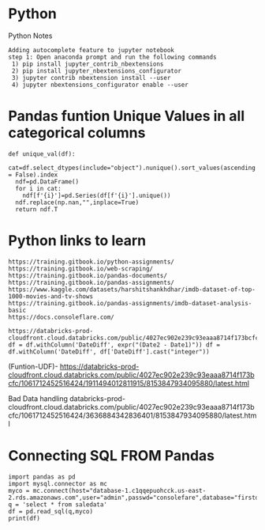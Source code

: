 # Python
 Python Notes

	Adding autocomplete feature to jupyter notebook
	step 1: Open anaconda prompt and run the following commands
	 1) pip install jupyter_contrib_nbextensions
	 2) pip install jupyter_nbextensions_configurator
	 3) jupyter contrib nbextension install --user 
	 4) jupyter nbextensions_configurator enable --user
	 
	 
# Pandas funtion Unique Values in all categorical columns 
	def unique_val(df):
	  cat=df.select_dtypes(include="object").nunique().sort_values(ascending = False).index
	  ndf=pd.DataFrame()
	  for i in cat:
	    ndf[f'{i}']=pd.Series(df[f'{i}'].unique())
	  ndf.replace(np.nan,"",inplace=True)
	  return ndf.T

 
# Python links to learn
 
	https://training.gitbook.io/python-assignments/
	https://training.gitbook.io/web-scraping/
	https://training.gitbook.io/pandas-documents/
	https://training.gitbook.io/pandas-assignments/
	https://www.kaggle.com/datasets/harshitshankhdhar/imdb-dataset-of-top-1000-movies-and-tv-shows
	https://training.gitbook.io/pandas-assignments/imdb-dataset-analysis-basic
	https://docs.consoleflare.com/

  	https://databricks-prod-cloudfront.cloud.databricks.com/public/4027ec902e239c93eaaa8714f173bcfc/5834576229597553/3860602172662271/8862019661831722/latest.html
	df = df.withColumn('DateDiff', expr("(Date2 - Date1)")) df = df.withColumn('DateDiff', df['DateDiff'].cast("integer")) 

(Funtion-UDF)-
https://databricks-prod-cloudfront.cloud.databricks.com/public/4027ec902e239c93eaaa8714f173bcfc/1061712452516424/1911494012811915/8153847934095880/latest.html

Bad Data handling
 databricks-prod-cloudfront.cloud.databricks.com/public/4027ec902e239c93eaaa8714f173bcfc/1061712452516424/3636884342836401/8153847934095880/latest.html
 
# Connecting SQL FROM Pandas

	import pandas as pd
	import mysql.connector as mc
	myco = mc.connect(host="database-1.c1qqepuohcck.us-east-2.rds.amazonaws.com",user="admin",passwd="consolefare",database="firstdatabase")
	q = 'select * from saledata'
	df = pd.read_sql(q,myco)
	print(df)
